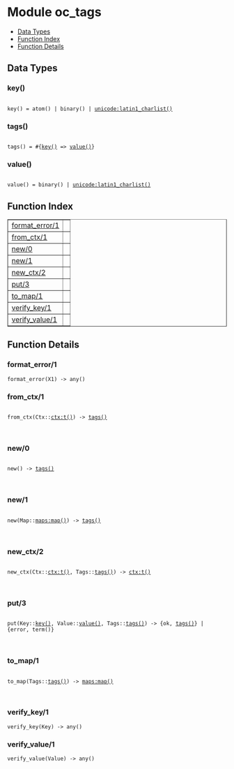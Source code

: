 

# Module oc_tags #
* [Data Types](#types)
* [Function Index](#index)
* [Function Details](#functions)

<a name="types"></a>

## Data Types ##




### <a name="type-key">key()</a> ###


<pre><code>
key() = atom() | binary() | <a href="unicode.md#type-latin1_charlist">unicode:latin1_charlist()</a>
</code></pre>




### <a name="type-tags">tags()</a> ###


<pre><code>
tags() = #{<a href="#type-key">key()</a> =&gt; <a href="#type-value">value()</a>}
</code></pre>




### <a name="type-value">value()</a> ###


<pre><code>
value() = binary() | <a href="unicode.md#type-latin1_charlist">unicode:latin1_charlist()</a>
</code></pre>

<a name="index"></a>

## Function Index ##


<table width="100%" border="1" cellspacing="0" cellpadding="2" summary="function index"><tr><td valign="top"><a href="#format_error-1">format_error/1</a></td><td></td></tr><tr><td valign="top"><a href="#from_ctx-1">from_ctx/1</a></td><td></td></tr><tr><td valign="top"><a href="#new-0">new/0</a></td><td></td></tr><tr><td valign="top"><a href="#new-1">new/1</a></td><td></td></tr><tr><td valign="top"><a href="#new_ctx-2">new_ctx/2</a></td><td></td></tr><tr><td valign="top"><a href="#put-3">put/3</a></td><td></td></tr><tr><td valign="top"><a href="#to_map-1">to_map/1</a></td><td></td></tr><tr><td valign="top"><a href="#verify_key-1">verify_key/1</a></td><td></td></tr><tr><td valign="top"><a href="#verify_value-1">verify_value/1</a></td><td></td></tr></table>


<a name="functions"></a>

## Function Details ##

<a name="format_error-1"></a>

### format_error/1 ###

`format_error(X1) -> any()`

<a name="from_ctx-1"></a>

### from_ctx/1 ###

<pre><code>
from_ctx(Ctx::<a href="ctx.md#type-t">ctx:t()</a>) -&gt; <a href="#type-tags">tags()</a>
</code></pre>
<br />

<a name="new-0"></a>

### new/0 ###

<pre><code>
new() -&gt; <a href="#type-tags">tags()</a>
</code></pre>
<br />

<a name="new-1"></a>

### new/1 ###

<pre><code>
new(Map::<a href="maps.md#type-map">maps:map()</a>) -&gt; <a href="#type-tags">tags()</a>
</code></pre>
<br />

<a name="new_ctx-2"></a>

### new_ctx/2 ###

<pre><code>
new_ctx(Ctx::<a href="ctx.md#type-t">ctx:t()</a>, Tags::<a href="#type-tags">tags()</a>) -&gt; <a href="ctx.md#type-t">ctx:t()</a>
</code></pre>
<br />

<a name="put-3"></a>

### put/3 ###

<pre><code>
put(Key::<a href="#type-key">key()</a>, Value::<a href="#type-value">value()</a>, Tags::<a href="#type-tags">tags()</a>) -&gt; {ok, <a href="#type-tags">tags()</a>} | {error, term()}
</code></pre>
<br />

<a name="to_map-1"></a>

### to_map/1 ###

<pre><code>
to_map(Tags::<a href="#type-tags">tags()</a>) -&gt; <a href="maps.md#type-map">maps:map()</a>
</code></pre>
<br />

<a name="verify_key-1"></a>

### verify_key/1 ###

`verify_key(Key) -> any()`

<a name="verify_value-1"></a>

### verify_value/1 ###

`verify_value(Value) -> any()`

